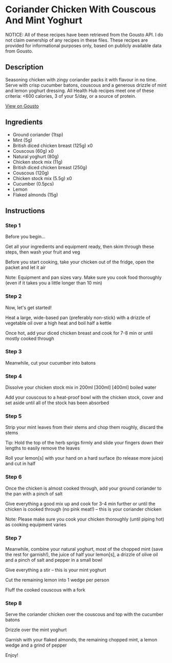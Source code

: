 # Coriander Chicken With Couscous And Mint Yoghurt

NOTICE: All of these recipes have been retrieved from the Gousto API. I do not claim ownership of any recipes in these files. These recipes are provided for informational purposes only, based on publicly available data from Gousto.

## Description

Seasoning chicken with zingy coriander packs it with flavour in no time. Serve with crisp cucumber batons, couscous and a generous drizzle of mint and lemon yoghurt dressing. All Health Hub recipes meet one of these criteria: <600 calories, 3 of your 5/day, or a source of protein.

[View on Gousto](https://www.gousto.co.uk/recipes/cookbook/10-min-coriander-chicken-couscous-yoghurt)

## Ingredients

- Ground coriander (1tsp)
- Mint (5g)
- British diced chicken breast (125g) x0
- Couscous (60g) x0
- Natural yoghurt (80g)
- Chicken stock mix (11g)
- British diced chicken breast (250g)
- Couscous (120g)
- Chicken stock mix (5.5g) x0
- Cucumber (0.5pcs)
- Lemon
- Flaked almonds (15g)

## Instructions


### Step 1

Before you begin...

Get all your ingredients and equipment ready, then skim through these steps, then wash your fruit and veg

Before you start cooking, take your chicken out of the fridge, open the packet and let it air

Note: Equipment and pan sizes vary. Make sure you cook food thoroughly (even if it takes you a little longer than 10 min)


### Step 2

Now, let's get started!

Heat a large, wide-based pan (preferably non-stick) with a drizzle of vegetable oil over a high heat and boil half a kettle

Once hot, add your diced chicken breast and cook for 7-8 min or until mostly cooked through


### Step 3

Meanwhile, cut your cucumber into batons


### Step 4

Dissolve your chicken stock mix in 200ml <span class="text-purple">[300ml] </span><span class="text-danger">[400ml]</span> boiled water

Add your couscous to a heat-proof bowl with the chicken stock, cover and set aside until all of the stock has been absorbed


### Step 5

Strip your mint leaves from their stems and chop them roughly, discard the stems

Tip: Hold the top of the herb sprigs firmly and slide your fingers down their lengths to easily remove the leaves

Roll your lemon[s] with your hand on a hard surface (to release more juice) and cut in half


### Step 6

Once the chicken is almost cooked through, add your ground coriander to the pan with a pinch of salt

Give everything a good mix up and cook for 3-4 min further or until the chicken is cooked through (no pink meat!) – this is your coriander chicken

Note: Please make sure you cook your chicken thoroughly (until piping hot) as cooking equipment varies


### Step 7

Meanwhile, combine your natural yoghurt, most of the chopped mint (save the rest for garnish!), the juice of half your lemon[s], a drizzle of olive oil and a pinch of salt and pepper in a small bowl

Give everything a stir – this is your mint yoghurt

Cut the remaining lemon into 1 wedge per person

Fluff the cooked couscous with a fork

### Step 8

Serve the coriander chicken over the couscous and top with the cucumber batons

Drizzle over the mint yoghurt

Garnish with your flaked almonds, the remaining chopped mint, a lemon wedge and a grind of pepper

Enjoy!

